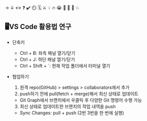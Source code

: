 → ↓ ↔ ❓ ✔️ ⏲️ 🗓️ ⚔️ 💡 🔥 😭 👏 🎵 🚨 💥

## 🖥️VS Code 활용법 연구
- 단축키
  - Ctrl + B: 좌측 패널 열기/닫기
  - Ctrl + J: 하단 패널 열기/닫기
  - Ctrl + Shift + `: 현재 작업 폴더에서 터미널 열기

- 협업하기
  1. 원격 repo(GitHub) > settings > collaborators에서 추가
  2. push하기 전에 pull(fetch + merge)해서 최신 상태로 업데이트
    - Git Graph에서 브랜치에서 우클릭 후 다양한 Git 명령어 수행 가능
  3. 최신 상태로 업데이트한 브랜치의 작업 내역을 push
    - Sync Changes: pull + push (2번 3번을 한 번에 실행)
